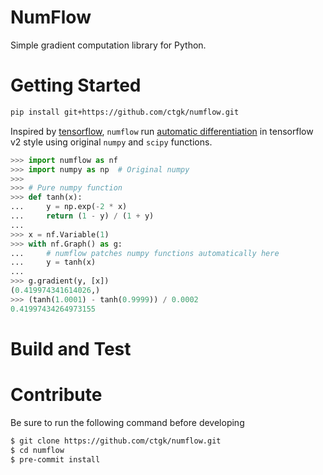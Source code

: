 # NumFlow

Simple gradient computation library for Python.

# Getting Started

```bash
pip install git+https://github.com/ctgk/numflow.git
```

Inspired by [tensorflow](https://www.tensorflow.org/), `numflow` run [automatic differentiation](https://en.wikipedia.org/wiki/Automatic_differentiation) in tensorflow v2 style using original `numpy` and `scipy` functions.

```python
>>> import numflow as nf
>>> import numpy as np  # Original numpy
>>>
>>> # Pure numpy function
>>> def tanh(x):
...     y = np.exp(-2 * x)
...     return (1 - y) / (1 + y)
...
>>> x = nf.Variable(1)
>>> with nf.Graph() as g:
...     # numflow patches numpy functions automatically here
...     y = tanh(x)
...
>>> g.gradient(y, [x])
(0.419974341614026,)
>>> (tanh(1.0001) - tanh(0.9999)) / 0.0002
0.41997434264973155
```

# Build and Test

# Contribute

Be sure to run the following command before developing

```bash
$ git clone https://github.com/ctgk/numflow.git
$ cd numflow
$ pre-commit install
```
